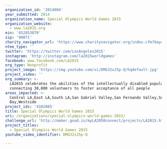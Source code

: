 ```yaml
---
organization_id: '2014084'
year_submitted: 2014
organization_name: Special Olympics World Games 2015
organization_website:
  - www.la2015.org
ein: '452853870'
zip: '90071'
charity_navigator_url: 'https://www.charitynavigator.org/index.cfm?bay=search.profile&ein=452853870'
ntee_type: ''
twitter: 'https://twitter.com/LosAngeles2015'
instagram: 'http://instagram.com/la2015worldgames'
facebook: www.facebook.com/LA2015
org_type: Nonprofit
project_image: 'https://img.youtube.com/vi/DMG32xJ5p-Q/hqdefault.jpg'
project_video: ''
org_summary: >-
  LA2015 celebrates the abilities of the intellectually disabled population by
  connecting 30,000 volunteers to foster acceptance of all people
areas_impacted: >-
  Central LA,East LA,South LA,San Gabriel Valley,San Fernando Valley,South
  Bay,Westside
project_ids: '4102085'
title: Special Olympics World Games 2015
uri: /organizations/special-olympics-world-games-2015/
challenge_url: 'http://maker.good.is/myLA2050connect/projects/LA2015.html'
project_titles:
  - Special Olympics World Games 2015
youtube_video_identifier: DMG32xJ5p-Q

---
```

